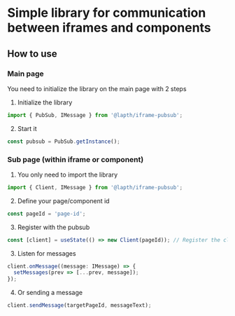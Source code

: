 # Simple library for communication between iframes and components

## How to use

### Main page

You need to initialize the library on the main page with 2 steps

1. Initialize the library
```ts
import { PubSub, IMessage } from '@lapth/iframe-pubsub';
```

2. Start it
```ts
const pubsub = PubSub.getInstance();
```

### Sub page (within iframe or component)

1. You only need to import the library
```ts
import { Client, IMessage } from '@lapth/iframe-pubsub';
```

2. Define your page/component id
```ts
const pageId = 'page-id';
```

3. Register with the pubsub
```ts
const [client] = useState(() => new Client(pageId)); // Register the client
```

3. Listen for messages
```ts
client.onMessage((message: IMessage) => {
  setMessages(prev => [...prev, message]);
});
```

4. Or sending a message
```ts
client.sendMessage(targetPageId, messageText);
```
